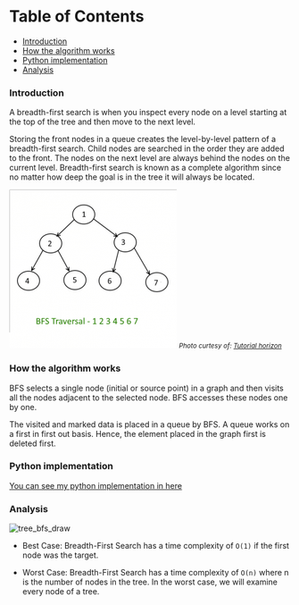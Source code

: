 # Table of Contents

- [Introduction](#introduction)
- [How the algorithm works](#how-the-algorithm-works)
- [Python implementation](#python-implementation)
- [Analysis](#analysis)


### Introduction
A breadth-first search is when you inspect every node on a level starting at the top of the tree and then move to the next level. 

Storing the front nodes in a queue creates the level-by-level pattern of a breadth-first search. Child nodes are searched in the order they are added to the front. The nodes on the next level are always behind the nodes on the current level. Breadth-first search is known as a complete algorithm since no matter how deep the goal is in the tree it will always be located.

![tree_bfs](tree_bfs.webp)
<small>_Photo curtesy of: [Tutorial horizon](https://algorithms.tutorialhorizon.com/breadth-first-searchtraversal-in-a-binary-tree/)_</small>

### How the algorithm works
BFS selects a single node (initial or source point) in a graph and then visits all the nodes adjacent to the selected node. BFS accesses these nodes one by one.

The visited and marked data is placed in a queue by BFS. A queue works on a first in first out basis. Hence, the element placed in the graph first is deleted first.

### Python implementation
[You can see my python implementation in here](./tree_bfs.py)
### Analysis
![tree_bfs_draw](./tree_bfs_draw.png)
- Best Case: Breadth-First Search has a time complexity of `O(1)` if the first node was the target. 

- Worst Case: Breadth-First Search has a time complexity of `O(n)` where n is the number of nodes in the tree. In the worst case, we will examine every node of a tree.